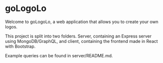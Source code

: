# goLogoLo

Welcome to goLogoLo, a web application that allows you to create your own logos.

This project is split into two folders. Server, containing an Express server
using MongoDB/GraphQL, and client, containing the frontend made in React with
Bootstrap.

Example queries can be found in server/README.md.
